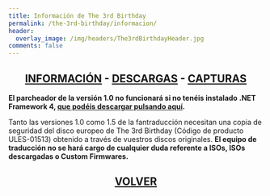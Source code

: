 ```yaml
---
title: Información de The 3rd Birthday
permalink: /the-3rd-birthday/informacion/
header:
  overlay_image: /img/headers/The3rdBirthdayHeader.jpg
comments: false
---
```

<h2 style="text-align: center;"><strong><a href="/the-3rd-birthday/informacion/">INFORMACIÓN</a> - <a href="/the-3rd-birthday/descargar/">DESCARGAS</a> - <a href="/the-3rd-birthday/capturas/">CAPTURAS</a></strong></h2>

**El parcheador de la versión 1.0 no funcionará si no tenéis instalado .NET Framework 4, 
<a title="Descarga de .NET Framework 4" href="http://www.microsoft.com/downloads/es-es/details.aspx?FamilyID=9cfb2d51-5ff4-4491-b0e5-b386f32c0992" target="_blank">que 
podéis descargar pulsando aquí</a>.**

Tanto las versiones 1.0 como 1.5 de la fantraducción necesitan una copia de seguridad del 
disco europeo de The 3rd Birthday (Código de producto ULES-01513) obtenido a través de 
vuestros discos originales. **El equipo de traducción no se hará cargo de cualquier duda 
referente a ISOs, ISOs descargadas o Custom Firmwares.**

<h2 style="text-align: center;"><a href="/the-3rd-birthday/"><strong>VOLVER</strong></a></h2>
<br>
<br>
<br>

